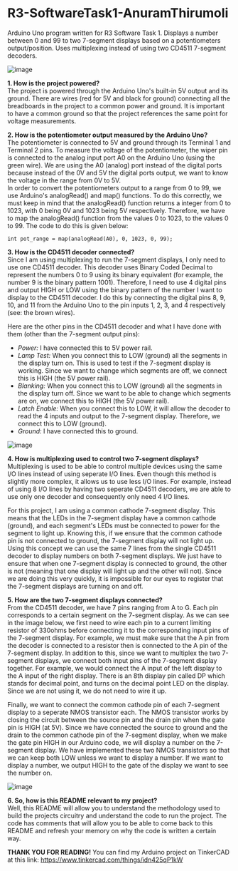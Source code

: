 # R3-SoftwareTask1-AnuramThirumoli
Arduino Uno program written for R3 Software Task 1. Displays a number between 0 and 99 to two 7-segment displays based on a potentiometers output/position. Uses multiplexing instead of using two CD4511 7-segment decoders.

![image](https://user-images.githubusercontent.com/59899086/136715278-7a5f7000-f508-4d3c-bbc4-877420445891.png)

**1. How is the project powered?** \
The project is powered through the Arduino Uno's built-in 5V output and its ground. There are wires (red for 5V and black for ground) connecting all the breadboards in the project to a common power and ground. It is important to have a common ground so that the project references the same point for voltage measurements.

**2. How is the potentiometer output measured by the Arduino Uno?** \
The potentiometer is connected to 5V and ground through its Terminal 1 and Terminal 2 pins. To measure the voltage of the potentiometer, the wiper pin is connected to the analog input port A0 on the Arduino Uno (using the green wire). We are using the A0 (analog) port instead of the digital ports because instead of the 0V and 5V the digital ports output, we want to know the voltage in the range from 0V to 5V. \
In order to convert the potentiometers output to a range from 0 to 99, we use Arduino's analogRead() and map() functions. To do this correctly, we must keep in mind that the analogRead() function returns a integer from 0 to 1023, with 0 being 0V and 1023 being 5V respectively. Therefore, we have to map the analogRead() function from the values 0 to 1023, to the values 0 to 99. The code to do this is given below:
```
int pot_range = map(analogRead(A0), 0, 1023, 0, 99);
```

**3. How is the CD4511 decoder connected?** \
Since I am using multiplexing to run the 7-segment displays, I only need to use one CD4511 decoder. This decoder uses Binary Coded Decimal to represent the numbers 0 to 9 using its binary equivalent (for example, the number 9 is the binary pattern 1001). Therefore, I need to use 4 digital pins and output HIGH or LOW using the binary pattern of the number I want to display to the CD4511 decoder. I do this by connecting the digital pins 8, 9, 10, and 11 from the Arduino Uno to the pin inputs 1, 2, 3, and 4 respectively (see: the brown wires).

Here are the other pins in the CD4511 decoder and what I have done with them (other than the 7-segment output pins):
- *Power:* I have connected this to 5V power rail.
- *Lamp Test:* When you connect this to LOW (ground) all the segments in the display turn on. This is used to test if the 7-segment display is working. Since we want to change which segments are off, we connect this is HIGH (the 5V power rail).
- *Blanking:* When you connect this to LOW (ground) all the segments in the display turn off. Since we want to be able to change which segments are on, we connect this to HIGH (the 5V power rail).
- *Latch Enable:* When you connect this to LOW, it will allow the decoder to read the 4 inputs and output to the 7-segment display. Therefore, we connect this to LOW (ground).
- *Ground:* I have connected this to ground.

![image](https://user-images.githubusercontent.com/59899086/136716180-854a657f-7aea-40b6-9f32-a850eab69cac.png)

**4. How is multiplexing used to control two 7-segment displays?** \
Multiplexing is used to be able to control multiple devices using the same I/O lines instead of using seperate I/O lines. Even though this method is slightly more complex, it allows us to use less I/O lines. For example, instead of using 8 I/O lines by having two seperate CD4511 decoders, we are able to use only one decoder and consequently only need 4 I/O lines.

For this project, I am using a common cathode 7-segment display. This means that the LEDs in the 7-segment display have a common cathode (ground), and each segment's LEDs must be connected to power for the segment to light up. Knowing this, if we ensure that the common cathode pin is not connected to ground, the 7-segment display will not light up. Using this concept we can use the same 7 lines from the single CD4511 decoder to display numbers on both 7-segment displays. We just have to ensure that when one 7-segment display is connected to ground, the other is not (meaning that one display will light up and the other will not). Since we are doing this very quickly, it is impossible for our eyes to register that the 7-segment displays are turning on and off. 

**5. How are the two 7-segment displays connected?** \
From the CD4511 decoder, we have 7 pins ranging from A to G. Each pin corresponds to a certain segment on the 7-segment display. As we can see in the image below, we first need to wire each pin to a current limiting resistor of 330ohms before connecting it to the corresponding input pins of the 7-segment display. For example, we must make sure that the A pin from the decoder is connected to a resistor then is connected to the A pin of the 7-segment display. In addition to this, since we want to multiplex the two 7-segment displays, we connect both input pins of the 7-segment display together. For example, we would connect the A input of the left display to the A input of the right display. There is an 8th display pin called DP which stands for decimal point, and turns on the decimal point LED on the display. Since we are not using it, we do not need to wire it up.

Finally, we want to connect the common cathode pin of each 7-segment display to a seperate NMOS transistor each. The NMOS transistor works by closing the circuit between the source pin and the drain pin when the gate pin is HIGH (at 5V). Since we have connected the source to ground and the drain to the common cathode pin of the 7-segment display, when we make the gate pin HIGH in our Arduino code, we will display a number on the 7-segment display. We have implemented these two NMOS transistors so that we can keep both LOW unless we want to display a number. If we want to display a number, we output HIGH to the gate of the display we want to see the number on.

![image](https://user-images.githubusercontent.com/59899086/136716378-516e92b3-1fb5-4952-8dbe-001006cc6694.png)

**6. So, how is this README relevant to my project?** \
Well, this README will allow you to understand the methodology used to build the projects circuitry and understand the code to run the project. The code has comments that will allow you to be able to come back to this README and refresh your memory on why the code is written a certain way.

**THANK YOU FOR READING!** You can find my Arduino project on TinkerCAD at this link: https://www.tinkercad.com/things/idn425qP1kW
